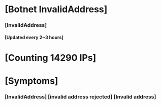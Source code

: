 # [Botnet InvalidAddress]
### [InvalidAddress]
#### [Updated every 2~3 hours]

# [Counting 14290 IPs]

# [Symptoms] 

###   [InvalidAddress] [invalid address rejected] [Invalid address]
